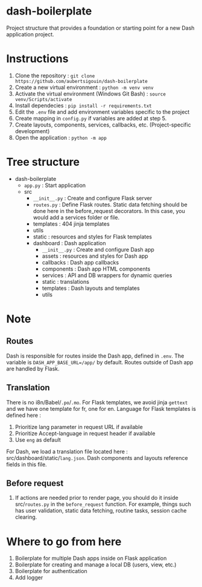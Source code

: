# dash-boilerplate
Project structure that provides a foundation or starting point for a new Dash application project.

# Instructions
1. Clone the repository : `git clone https://github.com/aubertsigouin/dash-boilerplate`
2. Create a new virtual environment : `python -m venv venv`
3. Activate the virtual environment (Windows Git Bash) : `source venv/Scripts/activate`
4. Install dependecies : `pip install -r requirements.txt`
5. Edit the `.env` file and add environment variables specific to the project
6. Create mapping in `config.py` if variables are added at step 5. 
7. Create layouts, components, services, callbacks, etc. (Project-specific development)
8. Open the application : `python -m app`

# Tree structure
- dash-boilerplate
  - `app.py` : Start application
  - src
    - `__init__.py` : Create and configure Flask server
    - `routes.py` : Define Flask routes. Static data fetching should be done here in the before_request decorators. In this case, you would add a services folder or file.
    - templates : 404 jinja templates
    - utils
    - static : resources and styles for Flask templates
    - dashboard : Dash application
      - `__init__.py` : Create and configure Dash app
      - assets : resources and styles for Dash app
      - callbacks : Dash app callbacks
      - components : Dash app HTML components
      - services : API and DB wrappers for dynamic queries
      - static : translations
      - templates : Dash layouts and templates
      - utils

    
# Note
## Routes
Dash is responsible for routes inside the Dash app, defined in `.env`. The variable is `DASH_APP_BASE_URL=/app/` by default. Routes outside of Dash app are handled by Flask.

## Translation
There is no i8n/Babel/`.po`/`.mo`. For Flask templates, we avoid jinja `gettext` and we have one template for fr, one for en. Language for Flask templates is defined here : 
1. Prioritize lang parameter in request URL if available
2. Prioritize Accept-language in request header if available
3. Use `eng` as default

For Dash, we load a translation file located here : src/dashboard/static/`lang.json`. Dash components and layouts reference fields in this file.

## Before request
1. If actions are needed prior to render page, you should do it inside src/`routes.py` in the `before_request` function. For example, things such has user validation, static data fetching, routine tasks, session cache clearing.

# Where to go from here
1. Boilerplate for multiple Dash apps inside on Flask application
2. Boilerplate for creating and manage a local DB (users, view, etc.)
3. Boilerplate for authentication
4. Add logger
